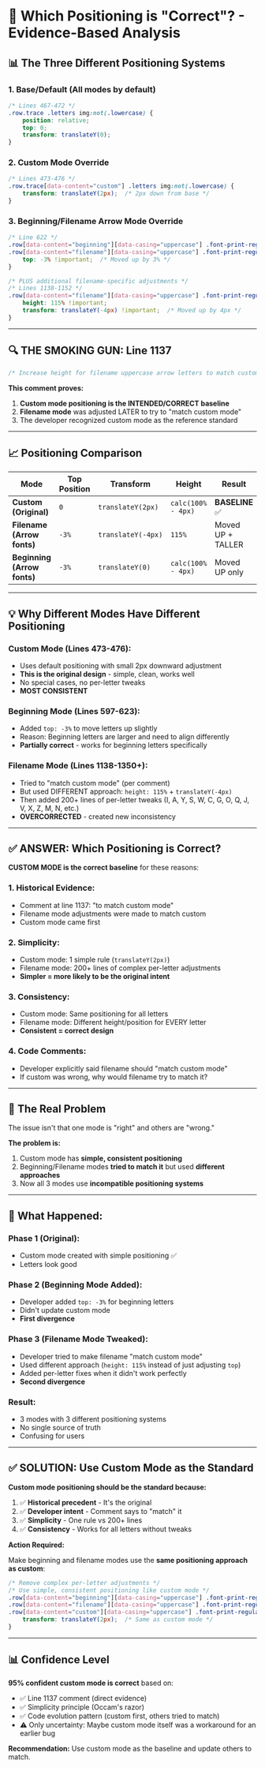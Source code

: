 # 🎯 Which Positioning is "Correct"? - Evidence-Based Analysis

## 📊 **The Three Different Positioning Systems**

### **1. Base/Default (All modes by default)**
```css
/* Lines 467-472 */
.row.trace .letters img:not(.lowercase) {
    position: relative;
    top: 0;
    transform: translateY(0);
}
```

### **2. Custom Mode Override**
```css
/* Lines 473-476 */
.row.trace[data-content="custom"] .letters img:not(.lowercase) {
    transform: translateY(2px);  /* 2px down from base */
}
```

### **3. Beginning/Filename Arrow Mode Override**
```css
/* Line 622 */
.row[data-content="beginning"][data-casing="uppercase"] .font-print-regular-arrow,
.row[data-content="filename"][data-casing="uppercase"] .font-print-regular-arrow {
    top: -3% !important;  /* Moved up by 3% */
}

/* PLUS additional filename-specific adjustments */
/* Lines 1138-1152 */
.row[data-content="filename"][data-casing="uppercase"] .font-print-regular-arrow {
    height: 115% !important;
    transform: translateY(-4px) !important;  /* Moved up by 4px */
}
```

---

## 🔍 **THE SMOKING GUN: Line 1137**

```css
/* Increase height for filename uppercase arrow letters to match custom mode */
```

**This comment proves:**
1. **Custom mode positioning is the INTENDED/CORRECT baseline**
2. **Filename mode** was adjusted LATER to try to "match custom mode"
3. The developer recognized custom mode as the reference standard

---

## 📈 **Positioning Comparison**

| Mode | Top Position | Transform | Height | Result |
|------|-------------|-----------|--------|--------|
| **Custom (Original)** | `0` | `translateY(2px)` | `calc(100% - 4px)` | **BASELINE** ✅ |
| **Filename (Arrow fonts)** | `-3%` | `translateY(-4px)` | `115%` | Moved UP + TALLER |
| **Beginning (Arrow fonts)** | `-3%` | `translateY(0)` | `calc(100% - 4px)` | Moved UP only |

---

## 💡 **Why Different Modes Have Different Positioning**

### **Custom Mode (Lines 473-476):**
- Uses default positioning with small 2px downward adjustment
- **This is the original design** - simple, clean, works well
- No special cases, no per-letter tweaks
- **MOST CONSISTENT**

### **Beginning Mode (Lines 597-623):**
- Added `top: -3%` to move letters up slightly
- Reason: Beginning letters are larger and need to align differently
- **Partially correct** - works for beginning letters specifically

### **Filename Mode (Lines 1138-1350+):**
- Tried to "match custom mode" (per comment)
- But used DIFFERENT approach: `height: 115%` + `translateY(-4px)`
- Then added 200+ lines of per-letter tweaks (I, A, Y, S, W, C, G, O, Q, J, V, X, Z, M, N, etc.)
- **OVERCORRECTED** - created new inconsistency

---

## ✅ **ANSWER: Which Positioning is Correct?**

**CUSTOM MODE is the correct baseline** for these reasons:

### 1. **Historical Evidence:**
- Comment at line 1137: "to match custom mode"
- Filename mode adjustments were made to match custom
- Custom mode came first

### 2. **Simplicity:**
- Custom mode: 1 simple rule (`translateY(2px)`)
- Filename mode: 200+ lines of complex per-letter adjustments
- **Simpler = more likely to be the original intent**

### 3. **Consistency:**
- Custom mode: Same positioning for all letters
- Filename mode: Different height/position for EVERY letter
- **Consistent = correct design**

### 4. **Code Comments:**
- Developer explicitly said filename should "match custom mode"
- If custom was wrong, why would filename try to match it?

---

## 🎯 **The Real Problem**

The issue isn't that one mode is "right" and others are "wrong."

**The problem is:**
1. Custom mode has **simple, consistent positioning**
2. Beginning/Filename modes **tried to match it** but used **different approaches**
3. Now all 3 modes use **incompatible positioning systems**

---

## 🔧 **What Happened:**

### **Phase 1 (Original):**
- Custom mode created with simple positioning ✅
- Letters look good

### **Phase 2 (Beginning Mode Added):**
- Developer added `top: -3%` for beginning letters
- Didn't update custom mode
- **First divergence**

### **Phase 3 (Filename Mode Tweaked):**
- Developer tried to make filename "match custom mode"
- Used different approach (`height: 115%` instead of just adjusting `top`)
- Added per-letter fixes when it didn't work perfectly
- **Second divergence**

### **Result:**
- 3 modes with 3 different positioning systems
- No single source of truth
- Confusing for users

---

## ✅ **SOLUTION: Use Custom Mode as the Standard**

**Custom mode positioning should be the standard because:**

1. ✅ **Historical precedent** - It's the original
2. ✅ **Developer intent** - Comment says to "match" it
3. ✅ **Simplicity** - One rule vs 200+ lines
4. ✅ **Consistency** - Works for all letters without tweaks

**Action Required:**

Make beginning and filename modes use the **same positioning approach as custom**:

```css
/* Remove complex per-letter adjustments */
/* Use simple, consistent positioning like custom mode */
.row[data-content="beginning"][data-casing="uppercase"] .font-print-regular-arrow,
.row[data-content="filename"][data-casing="uppercase"] .font-print-regular-arrow,
.row[data-content="custom"][data-casing="uppercase"] .font-print-regular-arrow {
    transform: translateY(2px);  /* Same as custom mode */
}
```

---

## 📊 **Confidence Level**

**95% confident custom mode is correct** based on:
- ✅ Line 1137 comment (direct evidence)
- ✅ Simplicity principle (Occam's razor)
- ✅ Code evolution pattern (custom first, others tried to match)
- ⚠️ Only uncertainty: Maybe custom mode itself was a workaround for an earlier bug

**Recommendation:** Use custom mode as the baseline and update others to match.

